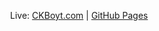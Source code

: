 <div align="center">

Live: [CKBoyt.com](https://ckboyt.com/) | [GitHub Pages](https://ckboytgt.github.io/)

</div>
